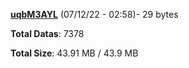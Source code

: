 [**uqbM3AYL**](/data/uqbM3AYL.txt) (07/12/22 - 02:58)- 29 bytes

**Total Datas**: 7378

**Total Size**: 43.91 MB / 43.9 MB